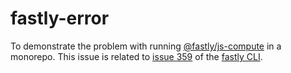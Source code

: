 # fastly-error

To demonstrate the problem with running [@fastly/js-compute](https://www.npmjs.com/package/@fastly/js-compute) in a monorepo.
This issue is related to [issue 359](https://github.com/fastly/cli/issues/359) of the [fastly CLI](https://github.com/fastly/cli).
